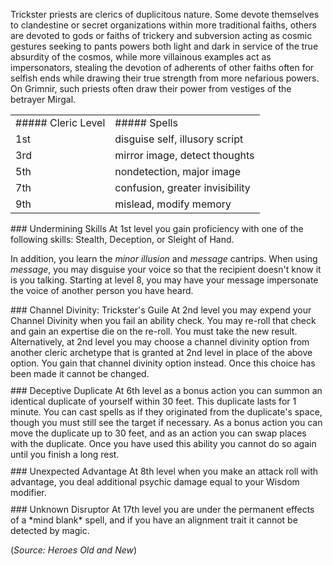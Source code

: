 Trickster priests are clerics of duplicitous nature.  Some devote themselves to clandestine or secret organizations within more traditional faiths, others are devoted to gods or faiths of trickery and subversion acting as cosmic gestures seeking to pants powers both light and dark in service of the true absurdity of the cosmos, while more villainous examples act as impersonators, stealing the devotion of adherents of other faiths often for selfish ends while drawing their true strength from more nefarious powers.  On Grimnir, such priests often draw their power from vestiges of the betrayer Mirgal.

|                    |                                 |
| ------------------ | ------------------------------- |
| ##### Cleric Level | ##### Spells                    |
| 1st                | disguise self, illusory script  |
| 3rd                | mirror image, detect thoughts   |
| 5th                | nondetection, major image       |
| 7th                | confusion, greater invisibility |
| 9th                | mislead, modify memory          |
<div style='margin-top:10px'></div>
### Undermining Skills
At 1st level you gain proficiency with one of the following skills: Stealth, Deception, or Sleight of Hand.

In addition, you learn the *minor illusion* and *message* cantrips.  When using *message*, you may disguise your voice so that the recipient doesn't know it is you talking.  Starting at level 8, you may have your message impersonate the voice of another person you have heard.
<div style='margin-top:10px'></div>
### Channel Divinity: Trickster's Guile
At 2nd level you may expend your Channel Divinity when you fail an ability check.  You may re-roll that check and gain an expertise die on the re-roll. You must take the new result.<br>
Alternatively, at 2nd level you may choose a channel divinity option from another cleric archetype that is granted at 2nd level in place of the above option.  You gain that channel divinity option instead.  Once this choice has been made it cannot be changed.
<div style='margin-top:10px'></div>
### Deceptive Duplicate
At 6th level as a bonus action you can summon an identical duplicate of yourself within 30 feet.  This duplicate lasts for 1 minute.  You can cast spells as if they originated from the duplicate's space, though you must still see the target if necessary.  As a bonus action you can move the duplicate up to 30 feet, and as an action you can swap places with the duplicate.  Once you have used this ability you cannot do so again until you finish a long rest.
<div style='margin-top:10px'></div>
### Unexpected Advantage
At 8th level when you make an attack roll with advantage, you deal additional psychic damage equal to your Wisdom modifier.
<div style='margin-top:10px'></div>
### Unknown Disruptor
At 17th level you are under the permanent effects of a *mind blank* spell, and if you have an alignment trait it cannot be detected by magic.

(*Source: Heroes Old and New*)